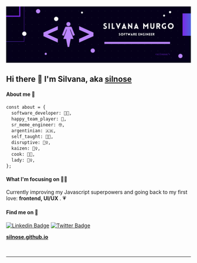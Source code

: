 ![](https://github.com/silnose/silnose.github.io/blob/main/src/images/github-banner.png)

## Hi there 👋 I'm Silvana, aka [silnose][website] 

#### About me 💃
``` 
const about = {
  software_developer: 🧑‍💻,
  happy_team_player: 💃,
  sr_meme_engineer: 🤓,
  argentinian: 🇦🇷,
  self_taught: 👩‍🎓,
  disruptive: 🤸‍♀️,
  kaizen: 🧘‍♀️,
  cook: 🧑‍🍳,
  lady: 🧜‍♀️,
};

``` 

#### What I'm focusing on 👩‍💻

Currently improving my Javascript superpowers and going back to my first love: **frontend, UI/UX** . 💗


#### Find me on  👀


[![Linkedin Badge](https://img.shields.io/badge/-LinkedIn-blue?style=flat-square&logo=Linkedin&logoColor=white&link=https://www.linkedin.com/in/harshkumarkhatri/)][linkedin] 
[![Twitter Badge](https://img.shields.io/badge/-Twitter-1ca0f1?style=flat-square&labelColor=1ca0f1&logo=twitter&logoColor=white&link=https://twitter.com/_diogorodrigues)][twitter]


**[silnose.github.io][website]**

<br />

---

[website]: https://silnose.github.io/
[twitter]: https://twitter.com/silnose
[linkedin]: https://ar.linkedin.com/in/silvanaanahimurgo
